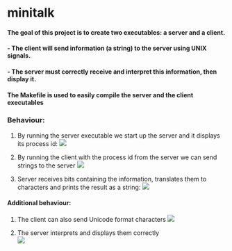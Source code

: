 # minitalk

#### The goal of this project is to create two executables: a server and a client.

#### - The client will send information (a string) to the server using UNIX signals.

#### - The server must correctly receive and interpret this information, then display it.

#### The Makefile is used to easily compile the server and the client executables

### Behaviour:

1) By running the server executable we start up the server and it displays its process id:
![](images/server_start.png)

2) By running the client with the process id from the server we can send strings to the server
![](images/client_base.png)

3) Server receives bits containing the information, translates them to characters and prints the result as a string:
![](images/server_base.png)

#### Additional behaviour:
1) The client can also send Unicode format characters
![](images/client_bonus.png)

2) The server interprets and displays them correctly <br />
![](images/server_bonus.png)
